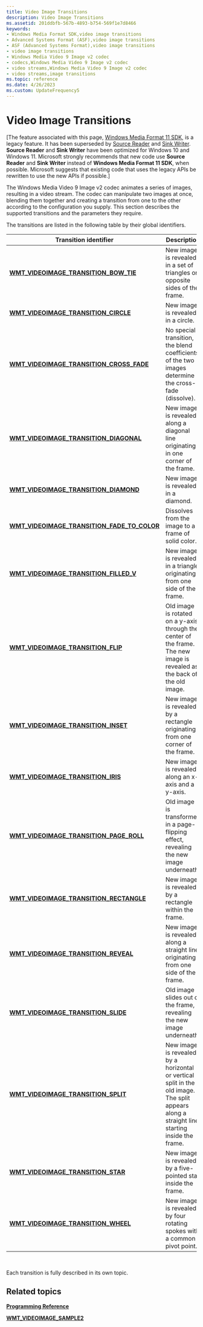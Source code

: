 ```yaml
---
title: Video Image Transitions
description: Video Image Transitions
ms.assetid: 201ddbfb-567b-4893-b754-569f1e7d8466
keywords:
- Windows Media Format SDK,video image transitions
- Advanced Systems Format (ASF),video image transitions
- ASF (Advanced Systems Format),video image transitions
- video image transitions
- Windows Media Video 9 Image v2 codec
- codecs,Windows Media Video 9 Image v2 codec
- video streams,Windows Media Video 9 Image v2 codec
- video streams,image transitions
ms.topic: reference
ms.date: 4/26/2023
ms.custom: UpdateFrequency5
---
```


# Video Image Transitions

\[The feature associated with this page, [Windows Media Format 11 SDK](/windows/win32/wmformat/windows-media-format-11-sdk), is a legacy feature. It has been superseded by [Source Reader](/windows/win32/medfound/source-reader) and [Sink Writer](/windows/win32/medfound/sink-writer). **Source Reader** and **Sink Writer** have been optimized for Windows 10 and Windows 11. Microsoft strongly recommends that new code use **Source Reader** and **Sink Writer** instead of **Windows Media Format 11 SDK**, when possible. Microsoft suggests that existing code that uses the legacy APIs be rewritten to use the new APIs if possible.\]

The Windows Media Video 9 Image v2 codec animates a series of images, resulting in a video stream. The codec can manipulate two images at once, blending them together and creating a transition from one to the other according to the configuration you supply. This section describes the supported transitions and the parameters they require.

The transitions are listed in the following table by their global identifiers.



| Transition identifier                                                                           | Description                                                                                                                                  |
|-------------------------------------------------------------------------------------------------|----------------------------------------------------------------------------------------------------------------------------------------------|
| [**WMT\_VIDEOIMAGE\_TRANSITION\_BOW\_TIE**](wmt-videoimage-transition-bow-tie.md)              | New image is revealed in a set of triangles on opposite sides of the frame.                                                                  |
| [**WMT\_VIDEOIMAGE\_TRANSITION\_CIRCLE**](wmt-videoimage-transition-circle.md)                 | New image is revealed in a circle.                                                                                                           |
| [**WMT\_VIDEOIMAGE\_TRANSITION\_CROSS\_FADE**](wmt-videoimage-transition-cross-fade.md)        | No special transition, the blend coefficients of the two images determine the cross-fade (dissolve).                                         |
| [**WMT\_VIDEOIMAGE\_TRANSITION\_DIAGONAL**](wmt-videoimage-transition-diagonal.md)             | New image is revealed along a diagonal line originating in one corner of the frame.                                                          |
| [**WMT\_VIDEOIMAGE\_TRANSITION\_DIAMOND**](wmt-videoimage-transition-diamond.md)               | New image is revealed in a diamond.                                                                                                          |
| [**WMT\_VIDEOIMAGE\_TRANSITION\_FADE\_TO\_COLOR**](wmt-videoimage-transition-fade-to-color.md) | Dissolves from the image to a frame of solid color.                                                                                          |
| [**WMT\_VIDEOIMAGE\_TRANSITION\_FILLED\_V**](wmt-videoimage-transition-filled-v.md)            | New image is revealed in a triangle originating from one side of the frame.                                                                  |
| [**WMT\_VIDEOIMAGE\_TRANSITION\_FLIP**](wmt-videoimage-transition-flip.md)                     | Old image is rotated on a y-axis through the center of the frame. The new image is revealed as the back of the old image.                    |
| [**WMT\_VIDEOIMAGE\_TRANSITION\_INSET**](wmt-videoimage-transition-inset.md)                   | New image is revealed by a rectangle originating from one corner of the frame.                                                               |
| [**WMT\_VIDEOIMAGE\_TRANSITION\_IRIS**](wmt-videoimage-transition-iris.md)                     | New image is revealed along an x-axis and a y-axis.                                                                                          |
| [**WMT\_VIDEOIMAGE\_TRANSITION\_PAGE\_ROLL**](wmt-videoimage-transition-page-roll.md)          | Old image is transformed in a page-flipping effect, revealing the new image underneath.                                                      |
| [**WMT\_VIDEOIMAGE\_TRANSITION\_RECTANGLE**](wmt-videoimage-transition-rectangle.md)           | New image is revealed by a rectangle within the frame.                                                                                       |
| [**WMT\_VIDEOIMAGE\_TRANSITION\_REVEAL**](wmt-videoimage-transition-reveal.md)                 | New image is revealed along a straight line originating from one side of the frame.                                                          |
| [**WMT\_VIDEOIMAGE\_TRANSITION\_SLIDE**](wmt-videoimage-transition-slide.md)                   | Old image slides out of the frame, revealing the new image underneath.                                                                       |
| [**WMT\_VIDEOIMAGE\_TRANSITION\_SPLIT**](wmt-videoimage-transition-split.md)                   | New image is revealed by a horizontal or vertical split in the old image. The split appears along a straight line starting inside the frame. |
| [**WMT\_VIDEOIMAGE\_TRANSITION\_STAR**](wmt-videoimage-transition-star.md)                     | New image is revealed by a five-pointed star inside the frame.                                                                               |
| [**WMT\_VIDEOIMAGE\_TRANSITION\_WHEEL**](wmt-videoimage-transition-wheel.md)                   | New image is revealed by four rotating spokes with a common pivot point.                                                                     |



 

Each transition is fully described in its own topic.

## Related topics

<dl> <dt>

[**Programming Reference**](programming-reference.md)
</dt> <dt>

[**WMT\_VIDEOIMAGE\_SAMPLE2**](/previous-versions/windows/desktop/api/Wmsdkidl/ns-wmsdkidl-wmt_videoimage_sample2)
</dt> </dl>

 

 





